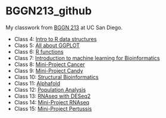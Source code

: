 # BGGN213_github
My classwork from [BGGN 213](https://bioboot.github.io/bggn213_F24/) at UC San Diego.


- Class 4: [Intro to R data structures]()
- Class 5: [All about GGPLOT](https://github.com/josieriveraalfaro/bggn213_github/blob/main/BGGN213%20Class%2005/class05.md)
- Class 6: [R functions](https://github.com/josieriveraalfaro/bggn213_github/blob/main/Class06/class06.md)
- Class 7: [Introduction to machine learning for Bioinformatics](https://github.com/josieriveraalfaro/bggn213_github/blob/main/class07/class07%20lab.md)
- Class 8: [Mini-Project Cancer](https://github.com/josieriveraalfaro/bggn213_github/blob/main/class08_miniproject/class8%20mini%20project.md)
- Class 9: [Mini-Project Candy](https://github.com/josieriveraalfaro/bggn213_github/blob/main/class09/class09candyminiproject.md)
- Class 10: [Structural Bioinformatics](https://github.com/josieriveraalfaro/bggn213_github/blob/main/class10/Class10.md)
- Class 11: [Alphafold](https://github.com/josieriveraalfaro/bggn213_github/blob/main/Class11/Class%2011.md)
- Class 12: [Population Analysis](https://github.com/josieriveraalfaro/bggn213_github/blob/main/Class12/Class12hw.md)
- Class 13: [RNAseq with DESeq2](https://github.com/josieriveraalfaro/bggn213_github/blob/main/Class13/class13.md)
- Class 14: [Mini-Project RNAseq](https://github.com/josieriveraalfaro/bggn213_github/blob/main/Class14/class14.md)
- Class 15: [Mini-Project Pertussis]()